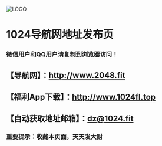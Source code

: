 ![LOGO](https://s2.ax1x.com/2019/07/28/ele0W8.jpg)

# 1024导航网地址发布页

### 微信用户和QQ用户请复制到浏览器访问！

## 【导航网】：http://www.2048.fit
## 【福利App下载】：http://www.1024fl.top
## 【自动获取地址邮箱】：dz@1024.fit
### 重要提示：收藏本页面，天天发大财
